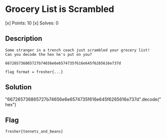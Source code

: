 # Grocery List is Scrambled
[x] Points: 10
[x] Solves: 0

## Description
```
Some stranger in a trench coach just scrambled your grocery list!
Can you decode the hex he's put on you?

667265736865727b74656e6e6574735f616e645f6265616e737d

flag format = fresher{...}
```

## Solution
"667265736865727b74656e6e6574735f616e645f6265616e737d".decode("hex")

## Flag
```fresher{tennets_and_beans}```
